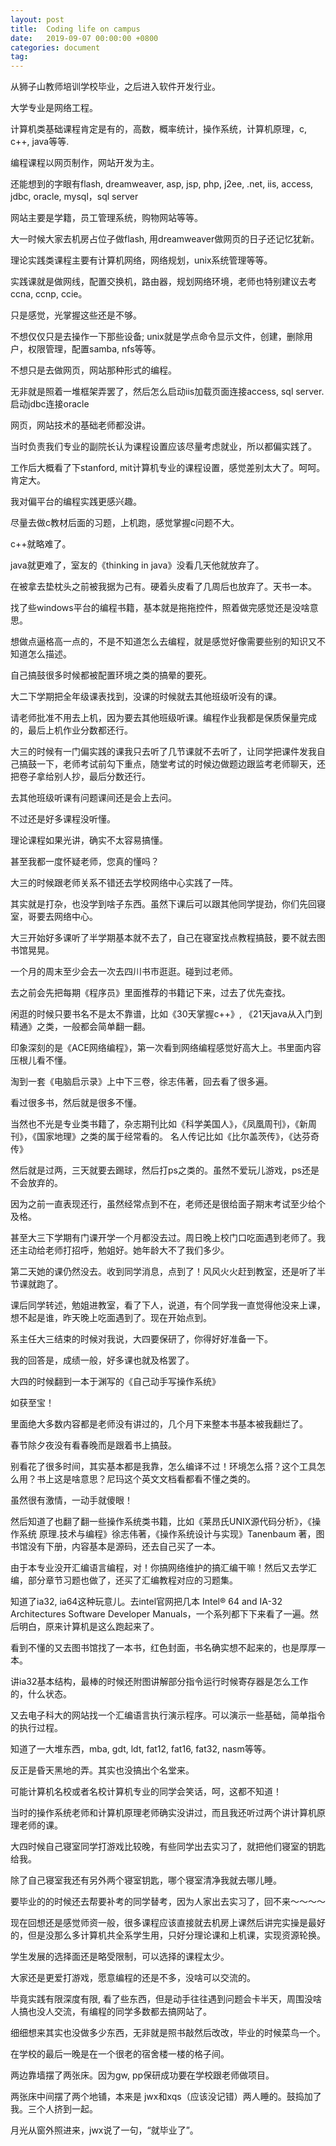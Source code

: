 ```yaml
---
layout: post
title:  Coding life on campus
date:   2019-09-07 00:00:00 +0800
categories: document
tag: 
---
```


 从狮子山教师培训学校毕业，之后进入软件开发行业。

 大学专业是网络工程。

 计算机类基础课程肯定是有的，高数，概率统计，操作系统，计算机原理，c, c++, java等等. 
 

 编程课程以网页制作，网站开发为主。

 还能想到的字眼有flash, dreamweaver, asp, jsp, php, j2ee, .net, iis, access, jdbc, oracle, mysql，sql server

 网站主要是学籍，员工管理系统，购物网站等等。

 大一时候大家去机房占位子做flash, 用dreamweaver做网页的日子还记忆犹新。

 理论实践类课程主要有计算机网络，网络规划，unix系统管理等等。

 实践课就是做网线，配置交换机，路由器，规划网络环境，老师也特别建议去考ccna, ccnp, ccie。

 只是感觉，光掌握这些还是不够。

 不想仅仅只是去操作一下那些设备; unix就是学点命令显示文件，创建，删除用户，权限管理，配置samba, nfs等等。

 不想只是去做网页，网站那种形式的编程。

 无非就是照着一堆框架弄罢了，然后怎么启动iis加载页面连接access, sql server. 启动jdbc连接oracle

 网页，网站技术的基础老师都没讲。


 当时负责我们专业的副院长认为课程设置应该尽量考虑就业，所以都偏实践了。

 工作后大概看了下stanford, mit计算机专业的课程设置，感觉差别太大了。呵呵。肯定大。


 我对偏平台的编程实践更感兴趣。

 尽量去做c教材后面的习题，上机跑，感觉掌握c问题不大。

 c++就略难了。

 java就更难了，室友的《thinking in java》没看几天他就放弃了。

 在被拿去垫枕头之前被我据为己有。硬着头皮看了几周后也放弃了。天书一本。

 找了些windows平台的编程书籍，基本就是拖拖控件，照着做完感觉还是没啥意思。

 想做点逼格高一点的，不是不知道怎么去编程，就是感觉好像需要些别的知识又不知道怎么描述。

 自己搞鼓很多时候都被配置环境之类的搞晕的要死。

大二下学期把全年级课表找到，没课的时候就去其他班级听没有的课。

请老师批准不用去上机，因为要去其他班级听课。编程作业我都是保质保量完成的，最后上机作业分数都还行。

大三的时候有一门偏实践的课我只去听了几节课就不去听了，让同学把课件发我自己搞鼓一下，老师考试前勾下重点，随堂考试的时候边做题边跟监考老师聊天，还把卷子拿给别人抄，最后分数还行。

去其他班级听课有问题课间还是会上去问。

不过还是好多课程没听懂。

理论课程如果光讲，确实不太容易搞懂。

甚至我都一度怀疑老师，您真的懂吗？

大三的时候跟老师关系不错还去学校网络中心实践了一阵。

其实就是打杂，也没学到啥子东西。虽然下课后可以跟其他同学提劲，你们先回寝室，哥要去网络中心。

大三开始好多课听了半学期基本就不去了，自己在寝室找点教程搞鼓，要不就去图书馆晃晃。


一个月的周末至少会去一次去四川书市逛逛。碰到过老师。

去之前会先把每期《程序员》里面推荐的书籍记下来，过去了优先查找。

闲逛的时候只要书名不是太不靠谱，比如《30天掌握c++》, 《21天java从入门到精通》之类，一般都会简单翻一翻。

印象深刻的是《ACE网络编程》，第一次看到网络编程感觉好高大上。书里面内容压根儿看不懂。

淘到一套《电脑启示录》上中下三卷，徐志伟著，回去看了很多遍。

看过很多书，然后就是很多不懂。

当然也不光是专业类书籍了，杂志期刊比如《科学美国人》，《凤凰周刊》，《新周刊》，《国家地理》之类的属于经常看的。
名人传记比如《比尔盖茨传》，《达芬奇传》

然后就是过两，三天就要去踢球，然后打ps之类的。虽然不爱玩儿游戏，ps还是不会放弃的。

因为之前一直表现还行，虽然经常点到不在，老师还是很给面子期末考试至少给个及格。

甚至大三下学期有门课开学一个月都没去过。周日晚上校门口吃面遇到老师了。我还主动给老师打招呼，勉姐好。她年龄大不了我们多少。

第二天她的课仍然没去。收到同学消息，点到了！风风火火赶到教室，还是听了半节课就跑了。

课后同学转述，勉姐进教室，看了下人，说道，有个同学我一直觉得他没来上课，想不起是谁，昨天晚上吃面遇到了。现在开始点到。

系主任大三结束的时候对我说，大四要保研了，你得好好准备一下。

我的回答是，成绩一般，好多课也就及格罢了。

大四的时候翻到一本于渊写的《自己动手写操作系统》

如获至宝！

里面绝大多数内容都是老师没有讲过的，几个月下来整本书基本被我翻烂了。

春节除夕夜没有看春晚而是跟着书上搞鼓。

别看花了很多时间，其实基本都是我靠，怎么编译不过！环境怎么搭？这个工具怎么用？书上这是啥意思？尼玛这个英文文档看都看不懂之类的。

虽然很有激情，一动手就傻眼！

然后知道了也翻了翻一些操作系统类书籍，比如《莱昂氏UNIX源代码分析》，《操作系统 原理.技术与编程》徐志伟著，《操作系统设计与实现》Tanenbaum 著，图书馆没有下册，内容基本是源码，还去自己买了一本。

由于本专业没开汇编语言编程，对！你搞网络维护的搞汇编干嘛！然后又去学汇编，部分章节习题也做了，还买了汇编教程对应的习题集。

知道了ia32, ia64这种玩意儿。去intel官网把几本 Intel® 64 and IA-32 Architectures Software Developer Manuals，一个系列都下下来看了一遍。然后明白，原来计算机是这么跑起来了。

看到不懂的又去图书馆找了一本书，红色封面，书名确实想不起来的，也是厚厚一本。

讲ia32基本结构，最棒的时候还附图讲解部分指令运行时候寄存器是怎么工作的，什么状态。

又去电子科大的网站找一个汇编语言执行演示程序。可以演示一些基础，简单指令的执行过程。

知道了一大堆东西，mba, gdt, ldt, fat12, fat16, fat32, nasm等等。

反正是昏天黑地的弄。其实也没搞出个名堂来。

可能计算机名校或者名校计算机专业的同学会笑话，呵，这都不知道！

当时的操作系统老师和计算机原理老师确实没讲过，而且我还听过两个讲计算机原理老师的课。

大四时候自己寝室同学打游戏比较晚，有些同学出去实习了，就把他们寝室的钥匙给我。

除了自己寝室我还有另外两个寝室钥匙，哪个寝室清净我就去哪儿睡。

要毕业的的时候还去帮要补考的同学替考，因为人家出去实习了，回不来～～～～

现在回想还是感觉师资一般，很多课程应该直接就去机房上课然后讲完实操是最好的，但是没那么多计算机共全系学生用，只好分理论课和上机课，实现资源轮换。

学生发展的选择面还是略受限制，可以选择的课程太少。

大家还是更爱打游戏，愿意编程的还是不多，没啥可以交流的。

毕竟实践有限深度有限, 看了些东西，但是动手往往遇到问题会卡半天，周围没啥人搞也没人交流，有编程的同学多数都去搞网站了。

细细想来其实也没做多少东西，无非就是照书敲然后改改，毕业的时候菜鸟一个。

在学校的最后一晚是在一个很老的宿舍楼一楼的格子间。

两边靠墙摆了两张床。因为gw, pp保研成功要在学校跟老师做项目。

两张床中间摆了两个地铺，本来是 jwx和xqs（应该没记错）两人睡的。鼓捣加了我。三个人挤到一起。

月光从窗外照进来，jwx说了一句，“就毕业了”。
